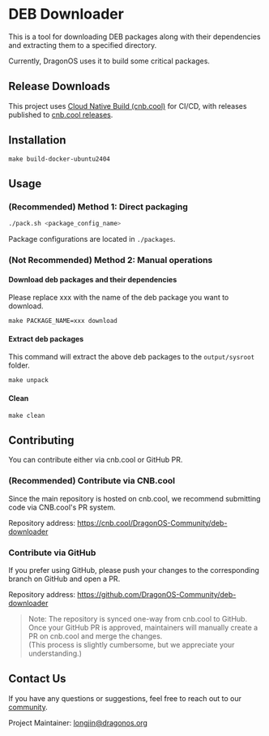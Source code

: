 # DEB Downloader

This is a tool for downloading DEB packages along with their dependencies and extracting them to a specified directory.

Currently, DragonOS uses it to build some critical packages.

## Release Downloads

This project uses [Cloud Native Build (cnb.cool)](https://cnb.cool/) for CI/CD, with releases published to [cnb.cool releases](https://cnb.cool/DragonOS-Community/deb-downloader/-/releases).

## Installation

```
make build-docker-ubuntu2404
```

## Usage

### (Recommended) Method 1: Direct packaging

```bash
./pack.sh <package_config_name>
```

Package configurations are located in `./packages`.

### (Not Recommended) Method 2: Manual operations

#### Download deb packages and their dependencies

Please replace xxx with the name of the deb package you want to download.

```
make PACKAGE_NAME=xxx download
```

#### Extract deb packages

This command will extract the above deb packages to the `output/sysroot` folder.

```
make unpack
```

#### Clean

```
make clean
```

## Contributing

You can contribute either via cnb.cool or GitHub PR.

### (Recommended) Contribute via CNB.cool

Since the main repository is hosted on cnb.cool, we recommend submitting code via CNB.cool's PR system.

Repository address: https://cnb.cool/DragonOS-Community/deb-downloader

### Contribute via GitHub

If you prefer using GitHub, please push your changes to the corresponding branch on GitHub and open a PR.

Repository address: https://github.com/DragonOS-Community/deb-downloader

> Note: The repository is synced one-way from cnb.cool to GitHub.  
> Once your GitHub PR is approved, maintainers will manually create a PR on cnb.cool and merge the changes.  
> (This process is slightly cumbersome, but we appreciate your understanding.)

## Contact Us

If you have any questions or suggestions, feel free to reach out to our [community](https://bbs.dragonos.org.cn/).

Project Maintainer: <longjin@dragonos.org>
